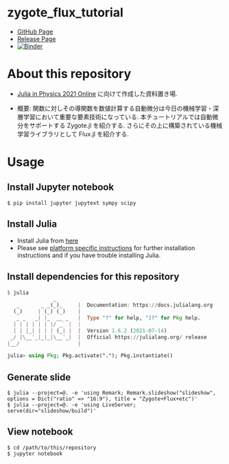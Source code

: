 # zygote_flux_tutorial

- [GitHub Page](https://atelierarith.github.io/zygote_flux_tutorial/)
- [Release Page](https://github.com/AtelierArith/zygote_flux_tutorial/releases/tag/artifacts%2Flatest)
- [![Binder](https://mybinder.org/badge_logo.svg)](https://mybinder.org/v2/gh/AtelierArith/zygote_flux_tutorial/HEAD)

# About this repository

- [Julia in Physics 2021 Online](https://akio-tomiya.github.io/julia_in_physics/) に向けて作成した資料置き場.

- 概要: 関数に対しその導関数を数値計算する自動微分は今日の機械学習・深層学習において重要な要素技術になっている. 本チュートリアルでは自動微分をサポートする Zygote.jl を紹介する. さらにその上に構築されている機械学習ライブラリとして Flux.jl を紹介する.


# Usage

## Install Jupyter notebook

```console
$ pip install jupyter jupytext sympy scipy
```

## Install Julia

- Install Julia from [here](https://julialang.org/downloads/)
- Please see [platform specific instructions](https://julialang.org/downloads/platform/) for further installation instructions and if you have trouble installing Julia. 

## Install dependencies for this repository

```julia
$ julia
               _
   _       _ _(_)_     |  Documentation: https://docs.julialang.org
  (_)     | (_) (_)    |
   _ _   _| |_  __ _   |  Type "?" for help, "]?" for Pkg help.
  | | | | | | |/ _` |  |
  | | |_| | | | (_| |  |  Version 1.6.2 (2021-07-14)
 _/ |\__'_|_|_|\__'_|  |  Official https://julialang.org/ release
|__/                   |

julia> using Pkg; Pkg.activate("."); Pkg.instantiate()
```

## Generate slide

```console
$ julia --project=@. -e 'using Remark; Remark.slideshow("slideshow", options = Dict("ratio" => "16:9"), title = "Zygote+Flux+etc")'
$ julia --project=@. -e 'using LiveServer; serve(dir="slideshow/build")'
```

## View notebook


```console
$ cd /path/to/this/repository
$ jupyter notebook
```

